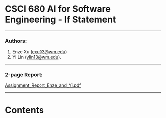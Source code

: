 CSCI 680 AI for Software Engineering - If Statement
===

---

### Authors: 
1) Enze Xu (exu03@wm.edu)
2) Yi Lin (ylin13@wm.edu).
---

### 2-page Report:
[Assignment_Report_Enze_and_Yi.pdf](Assignment_Report_Enze_and_Yi.pdf)

---

# Contents

[//]: # ()
[//]: # (* [1 Introduction]&#40;#1-introduction&#41;)

[//]: # (* [2 Getting Started]&#40;#2-getting-started&#41;)

[//]: # (  * [2.1 Preparations]&#40;#21-preparations&#41;)

[//]: # (  * [2.2 Install Packages]&#40;#22-install-packages&#41;)

[//]: # (  * [2.3 Run N-gram]&#40;#23-run-n-gram&#41;)

[//]: # (* [3 Report]&#40;#3-report&#41;)

[//]: # (* [4 Questions]&#40;#4-questions&#41;)

[//]: # ()
[//]: # (---)

[//]: # (![heatmap]&#40;https://github.com/user-attachments/assets/4e0ca210-8325-46eb-b083-9740452cd5b4&#41;)

[//]: # ()
[//]: # ()
[//]: # (---)

[//]: # ()
[//]: # (# 1. Introduction)

[//]: # (Code completion in Java aims to automatically complete the code for Java methods or classes. The N-gram is a language model that can predict the next token in a sequence by learning the probabilities of token sequences based on their occurrences in the training data and choosing the token with the highest probability to follow.)

[//]: # ()
[//]: # ()
[//]: # (# 2. Getting Started)

[//]: # ()
[//]: # (This project is developed using Python 3.9+ and is compatible with macOS or Linux)

[//]: # ()
[//]: # (## 2.1 Preparations)

[//]: # ()
[//]: # (&#40;1&#41; Clone the repository to your workspace.)

[//]: # ()
[//]: # (```shell)

[//]: # (~ $ git clone https://github.com/EnzeXu/CSCI680_N_Gram.git)

[//]: # (```)

[//]: # ()
[//]: # (&#40;2&#41; Navigate into the repository.)

[//]: # (```shell)

[//]: # (~ $ cd CSCI680_N_Gram)

[//]: # (~/CSCI680_N_Gram $)

[//]: # (```)

[//]: # ()
[//]: # (&#40;3&#41; Create a new virtual environment and activate it. In this case we use Virtualenv environment &#40;Here we assume you have installed the `virtualenv` package using you source python script&#41;, you can use other virtual environments instead &#40;like conda&#41;.)

[//]: # ()
[//]: # (For macOS or Linux operating systems:)

[//]: # (```shell)

[//]: # (~/CSCI680_N_Gram $ python -m venv ./venv/)

[//]: # (~/CSCI680_N_Gram $ source venv/bin/activate)

[//]: # (&#40;venv&#41; ~/CSCI680_N_Gram $ )

[//]: # (```)

[//]: # ()
[//]: # (For Windows operating systems:)

[//]: # ()
[//]: # (```shell)

[//]: # (~/CSCI680_N_Gram $ python -m venv ./venv/)

[//]: # (~/CSCI680_N_Gram $ .\venv\Scripts\activate)

[//]: # (&#40;venv&#41; ~/CSCI680_N_Gram $ )

[//]: # (```)

[//]: # ()
[//]: # (You can use the command deactivate to exit the virtual environment at any time.)

[//]: # ()
[//]: # (## 2.2 Install Packages)

[//]: # ()
[//]: # (```shell)

[//]: # (&#40;venv&#41; ~/CSCI680_N_Gram $ pip install -r requirements.txt)

[//]: # (```)

[//]: # ()
[//]: # (## 2.3 Run N-gram)

[//]: # ()
[//]: # (&#40;1&#41; Run N-gram demo)

[//]: # ()
[//]: # (The N-gram demo script will utilize 250 classes for the training set and 100 classes for the test set. The hyperparameter values will range from 2 to 10.)

[//]: # ()
[//]: # (```shell)

[//]: # (&#40;venv&#41; ~/CSCI680_N_Gram $ python run_demo.py)

[//]: # (```)

[//]: # ()
[//]: # (&#40;2&#41; Run N-gram complete)

[//]: # ()
[//]: # (The N-gram complete script will utilize 125 / 250 / 500 / 1,000 / 2,000 / 4,000 / 8,000 / 16,000 classes for the training set and 100 classes for the test set. The hyperparameter values will range from 2 to 10. This experiment setting is the same as the results introduced in the final report.)

[//]: # ()
[//]: # (```shell)

[//]: # (&#40;venv&#41; ~/CSCI680_N_Gram $ python run_complete.py)

[//]: # (```)

[//]: # ()
[//]: # ()
[//]: # ()
[//]: # (&#40;3&#41; Collect the results from `logs.txt`.)

[//]: # ()
[//]: # (```shell)

[//]: # (&#40;venv&#41; ~/CSCI680_N_Gram $ cat logs.txt)

[//]: # (```)

[//]: # ()
[//]: # (An example log result for the N-gram demo script is as follows:)

[//]: # (```text)

[//]: # (timestring,train_num,N,task_success_count,task_num,precision)

[//]: # (20240926_010819_573420,250,2,16496,73566,0.2242340211510752)

[//]: # (20240926_010821_567154,250,3,18965,73566,0.2577957208493054)

[//]: # (20240926_010822_525474,250,4,16171,73566,0.21981621944920207)

[//]: # (20240926_010823_264350,250,5,12582,73566,0.17103009542451675)

[//]: # (20240926_010823_928997,250,6,9878,73566,0.13427398526493217)

[//]: # (20240926_010824_587305,250,7,8370,73566,0.11377538536824076)

[//]: # (20240926_010825_257572,250,8,7236,73566,0.09836065573770492)

[//]: # (20240926_010825_934722,250,9,6414,73566,0.0871870157409673)

[//]: # (20240926_010826_613846,250,10,5891,73566,0.08007775330995297)

[//]: # (```)

[//]: # ()
[//]: # (# 3. Report)

[//]: # ()
[//]: # (The assignment report is available in the attached file Assignment_Report_Enze_and_Yi.pdf.)

[//]: # ()
[//]: # ()
[//]: # (# 4. Questions)

[//]: # ()
[//]: # (If you have any questions, please contact xezpku@gmail.com.)

[//]: # ()
[//]: # ()
